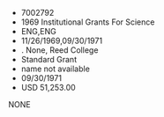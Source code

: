 * 7002792
* 1969 Institutional Grants For Science
* ENG,ENG
* 11/26/1969,09/30/1971
*  . None, Reed College
* Standard Grant
*   name not available
* 09/30/1971
* USD 51,253.00

NONE